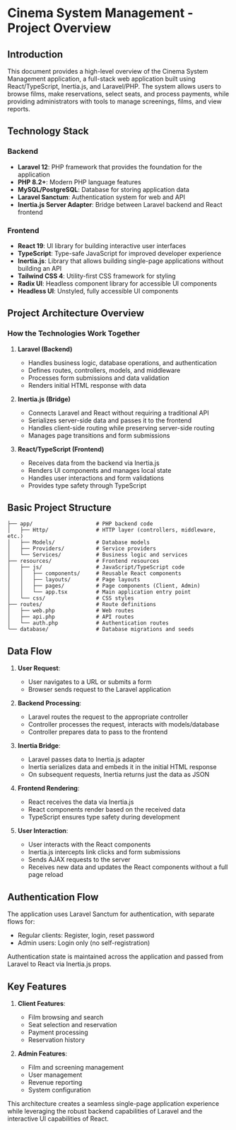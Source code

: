 # Cinema System Management - Project Overview

## Introduction

This document provides a high-level overview of the Cinema System Management application, a full-stack web application built using React/TypeScript, Inertia.js, and Laravel/PHP. The system allows users to browse films, make reservations, select seats, and process payments, while providing administrators with tools to manage screenings, films, and view reports.

## Technology Stack

### Backend

- **Laravel 12**: PHP framework that provides the foundation for the application
- **PHP 8.2+**: Modern PHP language features
- **MySQL/PostgreSQL**: Database for storing application data
- **Laravel Sanctum**: Authentication system for web and API
- **Inertia.js Server Adapter**: Bridge between Laravel backend and React frontend

### Frontend

- **React 19**: UI library for building interactive user interfaces
- **TypeScript**: Type-safe JavaScript for improved developer experience
- **Inertia.js**: Library that allows building single-page applications without building an API
- **Tailwind CSS 4**: Utility-first CSS framework for styling
- **Radix UI**: Headless component library for accessible UI components
- **Headless UI**: Unstyled, fully accessible UI components

## Project Architecture Overview

### How the Technologies Work Together

1. **Laravel (Backend)**

    - Handles business logic, database operations, and authentication
    - Defines routes, controllers, models, and middleware
    - Processes form submissions and data validation
    - Renders initial HTML response with data

2. **Inertia.js (Bridge)**

    - Connects Laravel and React without requiring a traditional API
    - Serializes server-side data and passes it to the frontend
    - Handles client-side routing while preserving server-side routing
    - Manages page transitions and form submissions

3. **React/TypeScript (Frontend)**
    - Receives data from the backend via Inertia.js
    - Renders UI components and manages local state
    - Handles user interactions and form validations
    - Provides type safety through TypeScript

## Basic Project Structure

```
├── app/                    # PHP backend code
│   ├── Http/               # HTTP layer (controllers, middleware, etc.)
│   ├── Models/             # Database models
│   ├── Providers/          # Service providers
│   └── Services/           # Business logic and services
├── resources/              # Frontend resources
│   ├── js/                 # JavaScript/TypeScript code
│   │   ├── components/     # Reusable React components
│   │   ├── layouts/        # Page layouts
│   │   ├── pages/          # Page components (Client, Admin)
│   │   └── app.tsx         # Main application entry point
│   └── css/                # CSS styles
├── routes/                 # Route definitions
│   ├── web.php             # Web routes
│   ├── api.php             # API routes
│   └── auth.php            # Authentication routes
└── database/               # Database migrations and seeds
```

## Data Flow

1. **User Request**:

    - User navigates to a URL or submits a form
    - Browser sends request to the Laravel application

2. **Backend Processing**:

    - Laravel routes the request to the appropriate controller
    - Controller processes the request, interacts with models/database
    - Controller prepares data to pass to the frontend

3. **Inertia Bridge**:

    - Laravel passes data to Inertia.js adapter
    - Inertia serializes data and embeds it in the initial HTML response
    - On subsequent requests, Inertia returns just the data as JSON

4. **Frontend Rendering**:

    - React receives the data via Inertia.js
    - React components render based on the received data
    - TypeScript ensures type safety during development

5. **User Interaction**:
    - User interacts with the React components
    - Inertia.js intercepts link clicks and form submissions
    - Sends AJAX requests to the server
    - Receives new data and updates the React components without a full page reload

## Authentication Flow

The application uses Laravel Sanctum for authentication, with separate flows for:

- Regular clients: Register, login, reset password
- Admin users: Login only (no self-registration)

Authentication state is maintained across the application and passed from Laravel to React via Inertia.js props.

## Key Features

1. **Client Features**:

    - Film browsing and search
    - Seat selection and reservation
    - Payment processing
    - Reservation history

2. **Admin Features**:
    - Film and screening management
    - User management
    - Revenue reporting
    - System configuration

This architecture creates a seamless single-page application experience while leveraging the robust backend capabilities of Laravel and the interactive UI capabilities of React.
